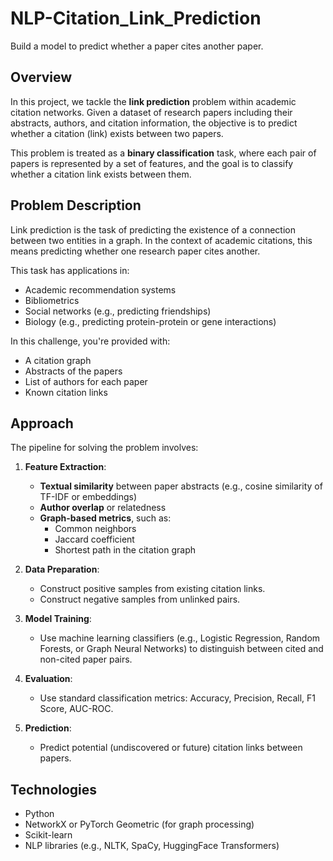 # NLP-Citation_Link_Prediction

Build a model to predict whether a paper cites another paper.

## Overview

In this project, we tackle the **link prediction** problem within academic citation networks. Given a dataset of research papers including their abstracts, authors, and citation information, the objective is to predict whether a citation (link) exists between two papers.

This problem is treated as a **binary classification** task, where each pair of papers is represented by a set of features, and the goal is to classify whether a citation link exists between them.

## Problem Description

Link prediction is the task of predicting the existence of a connection between two entities in a graph. In the context of academic citations, this means predicting whether one research paper cites another.

This task has applications in:
- Academic recommendation systems
- Bibliometrics
- Social networks (e.g., predicting friendships)
- Biology (e.g., predicting protein-protein or gene interactions)

In this challenge, you're provided with:
- A citation graph
- Abstracts of the papers
- List of authors for each paper
- Known citation links

## Approach

The pipeline for solving the problem involves:

1. **Feature Extraction**:
   - **Textual similarity** between paper abstracts (e.g., cosine similarity of TF-IDF or embeddings)
   - **Author overlap** or relatedness
   - **Graph-based metrics**, such as:
     - Common neighbors
     - Jaccard coefficient
     - Shortest path in the citation graph

2. **Data Preparation**:
   - Construct positive samples from existing citation links.
   - Construct negative samples from unlinked pairs.

3. **Model Training**:
   - Use machine learning classifiers (e.g., Logistic Regression, Random Forests, or Graph Neural Networks) to distinguish between cited and non-cited paper pairs.

4. **Evaluation**:
   - Use standard classification metrics: Accuracy, Precision, Recall, F1 Score, AUC-ROC.

5. **Prediction**:
   - Predict potential (undiscovered or future) citation links between papers.

## Technologies

- Python
- NetworkX or PyTorch Geometric (for graph processing)
- Scikit-learn
- NLP libraries (e.g., NLTK, SpaCy, HuggingFace Transformers)




